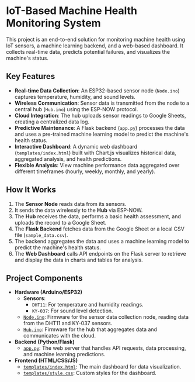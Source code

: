 # IoT-Based Machine Health Monitoring System

This project is an end-to-end solution for monitoring machine health using IoT sensors, a machine learning backend, and a web-based dashboard. It collects real-time data, predicts potential failures, and visualizes the machine's status.

## Key Features

*   **Real-time Data Collection**: An ESP32-based sensor node (`Node.ino`) captures temperature, humidity, and sound levels.
*   **Wireless Communication**: Sensor data is transmitted from the node to a central hub (`Hub.ino`) using the ESP-NOW protocol.
*   **Cloud Integration**: The hub uploads sensor readings to Google Sheets, creating a centralized data log.
*   **Predictive Maintenance**: A Flask backend (`app.py`) processes the data and uses a pre-trained machine learning model to predict the machine's health status.
*   **Interactive Dashboard**: A dynamic web dashboard (`templates/index.html`) built with Chart.js visualizes historical data, aggregated analysis, and health predictions.
*   **Flexible Analysis**: View machine performance data aggregated over different timeframes (hourly, weekly, monthly, and yearly).

## How It Works

1.  The **Sensor Node** reads data from its sensors.
2.  It sends the data wirelessly to the **Hub** via ESP-NOW.
3.  The **Hub** receives the data, performs a basic health assessment, and uploads the record to a Google Sheet.
4.  The **Flask Backend** fetches data from the Google Sheet or a local CSV file (`sample_data.csv`).
5.  The backend aggregates the data and uses a machine learning model to predict the machine's health status.
6.  The **Web Dashboard** calls API endpoints on the Flask server to retrieve and display the data in charts and tables for analysis.

## Project Components

*   **Hardware (Arduino/ESP32)**
    *   **Sensors**:
        *   `DHT11`: For temperature and humidity readings.
        *   `KY-037`: For sound level detection.
    *   [`Node.ino`](Node.ino): Firmware for the sensor data collection node, reading data from the DHT11 and KY-037 sensors.
    *   [`Hub.ino`](Hub.ino): Firmware for the hub that aggregates data and communicates with the cloud.
*   **Backend (Python/Flask)**
    *   [`app.py`](app.py): The web server that handles API requests, data processing, and machine learning predictions.
*   **Frontend (HTML/CSS/JS)**
    *   [`templates/index.html`](templates/index.html): The main dashboard for data visualization.
    *   [`templates/style.css`](templates/style.css): Custom styles for the dashboard.
